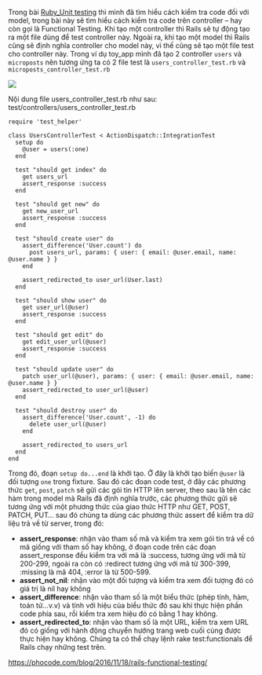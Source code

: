 Trong bài [Ruby_Unit testing](https://viblo.asia/p/ruby-unit-testing-oOVlYOLoK8W) thì mình đã tìm hiểu cách kiểm tra code đối với model, trong bài này sẽ tìm hiểu cách kiểm tra code trên controller – hay còn gọi là Functional Testing.
Khi tạo một controller thì Rails sẽ tự động tạo ra một file dùng để test controller này. Ngoài ra, khi tạo một model thì Rails cũng sẽ định nghĩa controller cho model này, vì thế cũng sẽ tạo một file test cho controller này.
Trong ví dụ toy_app mình đã tạo 2 controller `users` và `microposts` nên tương ứng ta có 2 file test là `users_controller_test.rb` và `microposts_controller_test.rb`

![](https://images.viblo.asia/1a21f2ba-d960-4d75-b1e7-55353fac2fe4.png)

Nội dung file users_controller_test.rb như sau:
test/controllers/users_controller_test.rb
```
require 'test_helper'

class UsersControllerTest < ActionDispatch::IntegrationTest
  setup do
    @user = users(:one)
  end

  test "should get index" do
    get users_url
    assert_response :success
  end

  test "should get new" do
    get new_user_url
    assert_response :success
  end

  test "should create user" do
    assert_difference('User.count') do
      post users_url, params: { user: { email: @user.email, name: @user.name } }
    end

    assert_redirected_to user_url(User.last)
  end

  test "should show user" do
    get user_url(@user)
    assert_response :success
  end

  test "should get edit" do
    get edit_user_url(@user)
    assert_response :success
  end

  test "should update user" do
    patch user_url(@user), params: { user: { email: @user.email, name: @user.name } }
    assert_redirected_to user_url(@user)
  end

  test "should destroy user" do
    assert_difference('User.count', -1) do
      delete user_url(@user)
    end

    assert_redirected_to users_url
  end
end
```
Trong đó, đoạn `setup do...end` là khởi tạo. Ở đây là khởi tạo biến `@user` là đối tượng `one` trong fixture.
Sau đó các đoạn code test, ở đây các phương thức `get`, `post`, `patch` sẽ gửi các gói tin HTTP lên server, theo sau là tên các hàm trong model mà Rails đã định nghĩa trước, các phương thức gửi sẽ tương ứng với một phương thức của giao thức HTTP như GET, POST, PATCH, PUT… sau đó chúng ta dùng các phương thức assert để kiểm tra dữ liệu trả về từ server, trong đó:
* **assert_response**: nhận vào tham số mã và kiểm tra xem gói tin trả về có mã giống với tham số hay không, ở đoạn code trên các đoạn assert_response đều kiểm tra với mã là :success, tương ứng với mã từ 200-299, ngoài ra còn có :redirect tương ứng với mã từ 300-399, :missing là mã 404, :error là từ 500-599.
* **assert_not_nil**: nhận vào một đối tượng và kiểm tra xem đối tượng đó có giá trị là nil hay không
* **assert_difference**: nhận vào tham số là một biểu thức (phép tính, hàm, toán tử…v.v) và tính với hiệu của biểu thức đó sau khi thực hiện phần code phía sau, rồi kiểm tra xem hiệu đó có bằng 1 hay không.
* **assert_redirected_to**: nhận vào tham số là một URL, kiểm tra xem URL đó có giống với hành động chuyển hướng trang web cuối cùng được thực hiện hay không.
Chúng ta có thể chạy lệnh rake test:functionals để Rails chạy những test trên.

https://phocode.com/blog/2016/11/18/rails-functional-testing/